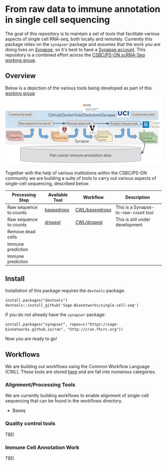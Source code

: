 # From raw data to immune annotation in single cell sequencing
The goal of this repository is to maintain a set of tools that facilitate various aspects of single cell RNA-seq, both locally and remotely. Currently this package relies on the `synapser` package and assumes that the work you are doing lives on [Synapse](http://www.synapse.org), so it's best to have a [Synapse account](http://www.synapse.org/register). This repository is a combined effort across the [CSBC/PS-ON scRNA-Seq working group](http://synapse.org/scrnaseq).

## Overview
Below is a depiction of the various tools being developed as part of this [working group](http://synapse.org/scrnaseq)
![Alt text](scRNA-seq-proc.png?raw=true "Workflows")

Together with the help of various institutions within the CSBC/PS-ON community we are building a suite of tools to carry out various aspects of single-cell sequencing, described below.

| Processing Step | Available Tool | Workflow | Description |
| ---- | ---- | --- | --- |
| Raw sequence to counts | [baseqdrops]() | [CWL/baseqdrops](CWL/baseqdrops) | This is a Synapse-to-raw-count tool|
| Raw sequence to counts | [dropest]() | [CWL/dropest](CWL/dropest) | This is still under development |
| Remove dead cells |
| Immune prediction |
| Immune prediction |

## Install
Installation of this package requires the `devtools` package.

```
install.packages("devtools")
devtools::install_github('Sage-Bionetworks/single-cell-seq')
```

If you do not already have the `synapser` package:
```
install.packages("synapser", repos=c("https://sage-bionetworks.github.io/ran", "http://cran.fhcrc.org"))
```
Now you are ready to go!

## Workflows
We are building out workflows using the Common Workflow Language (CWL). These tools are stored [here](CWL/) and are fall into numerous categories.

### Alignment/Processing Tools
We are currently building workflows to enable alignment of single-cell sequencing that can be found in the workflows directory.
* Baseq

### Quality control tools
TBD

### Immune Cell Annotation Work
TBD
